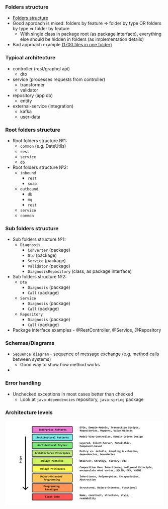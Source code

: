 ### Folders structure
* [Folders structure](https://softwareengineering.stackexchange.com/questions/338597/folder-by-type-or-folder-by-feature)
* Good approach is mixed: folders by feature => folder by type OR folders by type => folder by feature
    * With single class in package root (as package interface), everything else should be hidden in folders (as implementation details)
* Bad approach example [(1700 files in one folder)](https://github.com/nodejs/node/tree/master/test/parallel) 
    
### Typical architecture
* controller (rest/graphql api)
    * dto
* service (processes requests from controller)
    * transformer
    * validator
* repository (app db)
    * entity
* external-service (integration)
    * kafka
    * user-data
    
### Root folders structure
* Root folders structure №1:
    * `common` (e.g. DateUtils)
    * `rest`
    * `service`
    * `db`
* Root folders structure №2:
    * `inbound`
        * `rest`
        * `soap`
    * `outbound`
        * `db`
        * `mq`
        * `rest`
    * `service`
    * `common`
    
### Sub folders structure
* Sub folders structure №1:
    * `Diagnosis`
        * `Converter` (package)
        * `Dto` (package)
        * `Service` (package)
        * `Validator` (package)
        * `DiagnosisRepository` (class, as package interface)
* Sub folders structure №2:
    * `Dto`
        * `Diagnosis` (package)
        * `Call` (package)
    * `Service`
        * `Diagnosis` (package)
        * `Call` (package)
    * `Repository`
        * `Diagnosis` (package)
        * `Call` (package)
* Package interface examples - @RestController, @Service, @Repository   
    
### Schemas/Diagrams
* `Sequence diagram` - sequence of message exchange (e.g. method calls between systems)
    * Good way to show how method works
* 

### Error handling
* Unchecked exceptions in most cases better than checked
    * Look at `java-dependencies` repository, `java-spring` package
### Architecture levels
![](images/component-architecture-levels.png)
